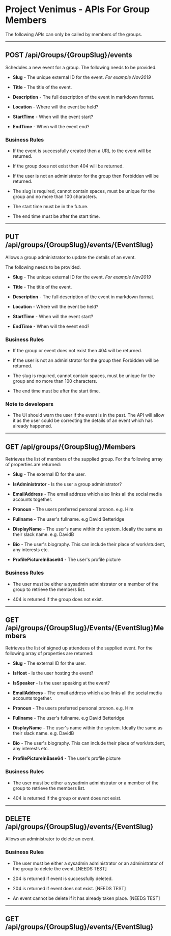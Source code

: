 <!-- markdownlint-disable no-duplicate-heading -->
# Project Venimus - APIs For Group Members

The following APIs can only be called by members of the groups.

---

## POST /api/Groups/{GroupSlug}/events

Schedules a new event for a group.  The following needs to be provided.

* __Slug__ - The unique external ID for the event. _For example Nov2019_

* __Title__ - The title of the event.

* __Description__ - The full description of the event in markdown format.

* __Location__ - Where will the event be held?

* __StartTime__  - When will the event start?

* __EndTime__ - When will the event end?

### Business Rules

* If the event is successfully created then a URL to the event will be returned.

* If the group does not exist then 404 will be returned.

* If the user is not an administrator for the group then Forbidden will be returned.

* The slug is required,  cannot contain spaces, must be unique for the group and no more than 100 characters.

* The start time must be in the future.

* The end time must be after the start time.

---

## PUT /api/groups/{GroupSlug}/events/{EventSlug}

Allows a group administrator to update the details of an event.

The following needs to be provided.

* __Slug__ - The unique external ID for the event. _For example Nov2019_

* __Title__ - The title of the event.

* __Description__ - The full description of the event in markdown format.

* __Location__ - Where will the event be held?

* __StartTime__  - When will the event start?

* __EndTime__ - When will the event end?

### Business Rules

* If the group or event does not exist then 404 will be returned.

* If the user is not an administrator for the group then Forbidden will be returned.

* The slug is required,  cannot contain spaces, must be unique for the group and no more than 100 characters. 

* The end time must be after the start time.

### Note to developers

* The UI should warn the user if the event is in the past.  The API will allow it as the user could be correcting the details of an event which has already happened.

---

## GET /api/groups/{GroupSlug}/Members

Retrieves the list of members of the supplied group.  For the following array of properties are returned:

* __Slug__ - The external ID for the user.

* __IsAdministrator__ - Is the user a group administrator?

* __EmailAddress__ - The email address which also links all the social media accounts together.

* __Pronoun__ - The users preferred personal pronon.  e.g. Him

* __Fullname__ - The user's fullname.  e.g David Betteridge

* __DisplayName__ - The user's name within the system.  Ideally the same as their slack name.  e.g. DavidB

* __Bio__ - The user's biography.  This can include their place of work/student,  any interests etc.

* __ProfilePictureInBase64__ - The user's profile picture

### Business Rules

* The user must be either a sysadmin administrator or a member of the group to retrieve the members list.

* 404 is returned if the group does not exist.

---

## GET /api/groups/{GroupSlug}/Events/{EventSlug}Members

Retrieves the list of signed up attendees of the supplied event.  For the following array of properties are returned:

* __Slug__ - The external ID for the user.

* __IsHost__ - Is the user hosting the event?

* __IsSpeaker__ - Is the user speaking at the event?

* __EmailAddress__ - The email address which also links all the social media accounts together.

* __Pronoun__ - The users preferred personal pronon.  e.g. Him

* __Fullname__ - The user's fullname.  e.g David Betteridge

* __DisplayName__ - The user's name within the system.  Ideally the same as their slack name.  e.g. DavidB

* __Bio__ - The user's biography.  This can include their place of work/student,  any interests etc.

* __ProfilePictureInBase64__ - The user's profile picture

### Business Rules

* The user must be either a sysadmin administrator or a member of the group to retrieve the members list.

* 404 is returned if the group or event does not exist.

---

## DELETE /api/groups/{GroupSlug}/events/{EventSlug}

Allows an administrator to delete an event.

### Business Rules

* The user must be either a sysadmin administrator or an administrator of the group to delete the event. [NEEDS TEST]

* 204 is returned if event is successfully deleted.

* 204 is returned if event does not exist. [NEEDS TEST]

* An event cannot be delete if it has already taken place. [NEEDS TEST]

---

## GET /api/groups/{GroupSlug}/events/{EventSlug}
